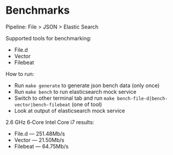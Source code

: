 # Benchmarks

Pipeline: File > JSON > Elastic Search 

Supported tools for benchmarking:
* File.d
* Vector
* Filebeat

How to run:
* Run `make generate` to generate json bench data (only once)
* Run `make bench` to run elasticsearch mock service
* Switch to other terminal tab and run `make bench-file-d|bench-vector|bench-filebeat` (one of tool)
* Look at output of elasticsearch mock service

2.6 GHz 6‑Core Intel Core i7 results:
* File.d — 251.48Mb/s
* Vector — 21.50Mb/s
* Filebeat — 64.75Mb/s
